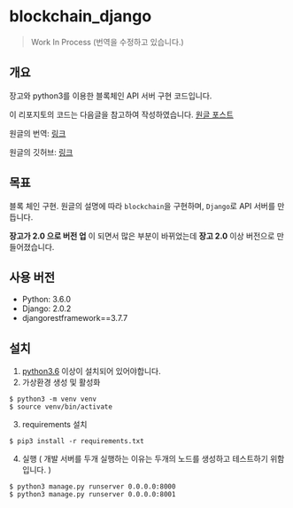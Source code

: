 # blockchain_django
> Work In Process (번역을 수정하고 있습니다.)  

## 개요  
장고와 python3를 이용한 블록체인 API 서버 구현 코드입니다.  

이 리포지토의 코드는 다음글을 참고하여 작성하였습니다. [원글 포스트](https://hackernoon.com/learn-blockchains-by-building-one-117428612f46)

원글의 번역: [링크](https://blog.naver.com/godori91/221205018337)    

원글의 깃허브: [링크](https://github.com/dvf/blockchain)

## 목표
블록 체인 구현.
원글의 설명에 따라 `blockchain`을 구현하며, `Django`로 API 서버를 만듭니다.    

**장고가 2.0 으로 버전 업** 이 되면서 많은 부분이 바뀌었는데 **장고 2.0** 이상 버전으로 만들어졌습니다.  

## 사용 버전
- Python: 3.6.0
- Django: 2.0.2    
- djangorestframework==3.7.7  

## 설치

1. [python3.6](https://www.python.org/downloads/) 이상이 설치되어 있어야합니다.
2. 가상환경 생성 및 활성화
```
$ python3 -m venv venv
$ source venv/bin/activate
```
3. requirements 설치
```
$ pip3 install -r requirements.txt
```
4. 실행   ( 개발 서버를 두개 실행하는 이유는 두개의 노드를 생성하고 테스트하기 위함입니다. )   
```
$ python3 manage.py runserver 0.0.0.0:8000
$ python3 manage.py runserver 0.0.0.0:8001
```
